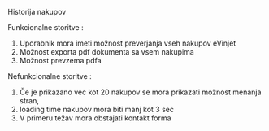Historija nakupov

Funkcionalne storitve :
1. Uporabnik mora imeti možnost preverjanja vseh nakupov eVinjet
2. Možnost exporta pdf dokumenta sa vsem nakupima
3. Možnost prevzema pdfa

Nefunkcionalne storitve :
1. Če je prikazano vec kot 20 nakupov se mora prikazati možnost menanja stran,
2. loading time nakupov mora biti manj kot 3 sec
3. V primeru težav mora obstajati kontakt forma
